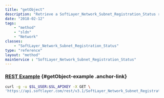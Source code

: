 ```yaml
---
title: "getObject"
description: "Retrieve a SoftLayer_Network_Subnet_Registration_Status record."
date: "2018-02-12"
tags:
    - "method"
    - "sldn"
    - "Network"
classes:
    - "SoftLayer_Network_Subnet_Registration_Status"
type: "reference"
layout: "method"
mainService : "SoftLayer_Network_Subnet_Registration_Status"
---
```


### [REST Example](#getObject-example) <a href="/article/rest/"><i class="fas fa-question"></i></a> {#getObject-example .anchor-link} 
```bash
curl -g -u $SL_USER:$SL_APIKEY -X GET \
'https://api.softlayer.com/rest/v3.1/SoftLayer_Network_Subnet_Registration_Status/{SoftLayer_Network_Subnet_Registration_StatusID}/getObject'
```
